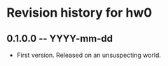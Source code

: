 # Revision history for hw0

## 0.1.0.0  -- YYYY-mm-dd

* First version. Released on an unsuspecting world.

